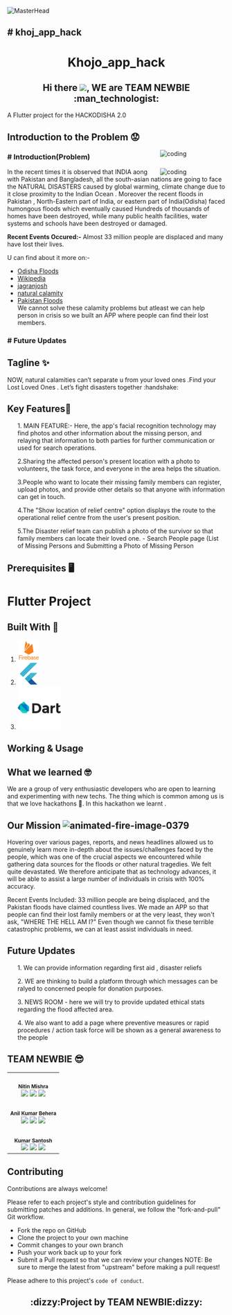 ![MasterHead](https://c.tenor.com/6aSncIN19j8AAAAC/banner.gif)

<h2># khoj_app_hack</h2>
<h1 align="center"><b>Khojo_app_hack</b></h1>
<h2 align="center">Hi there <img src="https://raw.githubusercontent.com/MartinHeinz/MartinHeinz/master/wave.gif" width="30px">, WE are TEAM NEWBIE :man_technologist:</h2>
<p>A Flutter project for the HACKODISHA 2.0</p>


## Introduction to the Problem :worried:
<img align="right" alt="coding" width="30%" src="https://c.tenor.com/qY74aL5yWb0AAAAC/where-the-hell-am-i-where-am-i.gif" alt="">


<h3><b># Introduction(Problem)</b></h3>
<img align="right" alt="coding" width="30%" src="https://c.tenor.com/qY74aL5yWb0AAAAC/where-the-hell-am-i-where-am-i.gif" alt="">

<p>In the recent times it is observed that INDIA aong with Pakistan and Bangladesh, all the south-asian nations are going to face the NATURAL DISASTERS caused by  global warming, climate change due to it close proximity to the Indian Ocean . Moreover the recent floods in Pakistan , North-Eastern part of India, or eastern part of India(Odisha) faced humongous floods which eventually caused Hundreds of thousands of homes have been destroyed, while many public health facilities, water systems and schools have been destroyed or damaged. 


<b>Recent Events Occured:-</b>
Almost 33 million people are displaced and many have lost their lives.  

U can find about it more on:- 
* <a href="https://www.livemint.com/news/india/odisha-floods-over-4-67-lakh-affected-govt-prepares-for-next-spell-of-rain-11660787648585.html">Odisha Floods</a> 
* [Wikipedia](https://en.wikipedia.org/wiki/Natural_disasters_in_India)
* [jagranjosh](https://www.jagranjosh.com/general-knowledge/list-of-major-natural-disasters-in-the-history-of-india-1590147440-1)
* [natural calamity](http://www.sikkimlrdm.gov.in/lrd/NaturalCalamity.html)
* <a href="http://www.emro.who.int/images/stories/Pakistans_2nd_sit_rep_final.pdf?ua=1">Pakistan Floods</a>  
We cannot solve these calamity problems but atleast we can help person in crisis so we built an APP where people can find their lost members.</p>




<h3><b># Future Updates</b></h3>

## Tagline :sparkles:

<p> NOW, natural calamities can’t separate u from your loved ones .Find your Lost Loved Ones . Let’s fight disasters together :handshake:</p>


## Key Features:key:
<ol>1. MAIN FEATURE:- Here, the app's facial recognition technology may find photos and other information about the missing person, and relaying that information to both parties for further communication or used for search  operations.</ol>
<ol>2.Sharing the affected person's present location with a photo to volunteers, the task force, and everyone in the area helps the situation.</ol>
<ol>3.People who want to locate their missing family members can register, upload photos, and provide other details so that anyone with information can get in touch.</ol>
<ol>4.The "Show location of relief centre" option displays the route to the operational relief centre from the user's present position.</ol>
<ol>5.The Disaster relief team can publish a photo of the survivor so that family members can locate their loved one. - Search People page (List of Missing Persons and Submitting a Photo of Missing Person</ol>

## Prerequisites :desktop_computer:



Flutter Project
=======
##  Built With :toolbox:
1. <img src="https://github.com/devicons/devicon/blob/master/icons/firebase/firebase-plain-wordmark.svg" alt="Fire-base-logo" width="50" height="50" />
2. <img src="https://github.com/devicons/devicon/blob/master/icons/flutter/flutter-original.svg" alt="flutter-logo" width="50" height="50" />
3. <img src="https://github.com/devicons/devicon/blob/master/icons/dart/dart-original-wordmark.svg" alt="dart-logo" width="100" />


## Working & Usage 

## What we learned 🤓
We are a group of very enthusiastic developers who are open to learning and experimenting with new techs. The thing which is common among us is that we love hackathons 🤩. In this hackathon we learnt .

## Our Mission   <img src="https://www.animatedimages.org/data/media/90/animated-fire-image-0379.gif" border="0" alt="animated-fire-image-0379" />
<p>Hovering over various pages, reports, and news headlines allowed us to genuinely learn more in-depth about the issues/challenges faced by the people, which was one of the crucial aspects we encountered while gathering data sources for the floods or other natural tragedies. We felt quite devastated. We therefore anticipate that as technology advances, it will be able to assist a large number of individuals in crisis with 100% accuracy.

Recent Events Included: 33 million people are being displaced, and the Pakistan floods have claimed countless lives.
We made an APP so that people can find their lost family members or at the very least, they won't ask, "WHERE THE HELL AM I?" Even though we cannot fix these terrible catastrophic problems, we can at least assist individuals in need.</p>


## Future Updates

<ol>1. We can provide information regarding first aid , disaster reliefs</ol>
<ol>2. WE are thinking to build a platform through which messages can be ralyed to concerned people for donation purposes.</ol>
<ol>3. NEWS ROOM - here we will try to provide updated ethical stats regarding the flood affected area.</ol>
<ol>4. We also want to add a page where preventive measures or rapid procedures / action task force will be shown as a general awareness to the people</ol>

## TEAM NEWBIE :sunglasses:
<table>
<tr>
    <td align="center">
        <img src="https://github.com/KuSantosh100/Khoj_App/blob/master/photo/nitin.jpg" width="100px;" alt=""/>
        <br /><sub><b>Nitin Mishra</b></sub><br />
      <a href="https://github.com/LemonDrop847"><img src='https://img.shields.io/badge/GitHub-100000?style=for-the-badge&logo=github&logoColor=white'></a>
      <a href="mailto:awesomenitin847@gmail.com"><img src='https://img.shields.io/badge/Gmail-D14836?style=for-the-badge&logo=gmail&logoColor=white'></a>
      <a href="https://www.linkedin.com/in/nitin-mishra847/"><img src='https://img.shields.io/badge/LinkedIn-0077B5?style=for-the-badge&logo=linkedin&logoColor=white'></a></td>
      
</tr>
 <tr>
    <td align="center">
        <img src="https://github.com/KuSantosh100/Khoj_App/blob/master/photo/anil.jpg" width="100px;" alt=""/>
        <br /><sub><b>Anil Kumar Behera</b></sub><br />
      <a href="https://github.com/Anonymous961"><img src='https://img.shields.io/badge/GitHub-100000?style=for-the-badge&logo=github&logoColor=white'></a>
      <a href="mailto:ark845612@gmail.com"><img src='https://img.shields.io/badge/Gmail-D14836?style=for-the-badge&logo=gmail&logoColor=white'></a>
      <a href="https://www.linkedin.com/in/anil-kumar-behera-4ba53922a/"><img src='https://img.shields.io/badge/LinkedIn-0077B5?style=for-the-badge&logo=linkedin&logoColor=white'></a>
      </td>
</tr>
   <tr>
    <td align="center">
        <img src="https://github.com/KuSantosh100/Khoj_App/blob/master/photo/kumar%20santosh.jpeg" width="100px;" alt=""/>
        <br /><sub><b>Kumar Santosh</b></sub><br />
      <a href="https://github.com/KuSantosh100"><img src='https://img.shields.io/badge/GitHub-100000?style=for-the-badge&logo=github&logoColor=white'></a>
      <a href="mailto:kumarsantos1m1@gmail.com"><img src='https://img.shields.io/badge/Gmail-D14836?style=for-the-badge&logo=gmail&logoColor=white'></a>
      <a href="https://www.linkedin.com/in/kumar-santosh-192491203/"><img src='https://img.shields.io/badge/LinkedIn-0077B5?style=for-the-badge&logo=linkedin&logoColor=white'></a>
      </td>
</tr>
 
</table>

## Contributing

Contributions are always welcome!

Please refer to each project's style and contribution guidelines for submitting patches and additions. In general, we follow the "fork-and-pull" Git workflow.
* Fork the repo on GitHub
* Clone the project to your own machine
* Commit changes to your own branch
* Push your work back up to your fork
* Submit a Pull request so that we can review your changes
NOTE: Be sure to merge the latest from "upstream" before making a pull request!

Please adhere to this project's `code of conduct`.


 <h2 align="center">:dizzy:Project by TEAM NEWBIE:dizzy:</h2>
